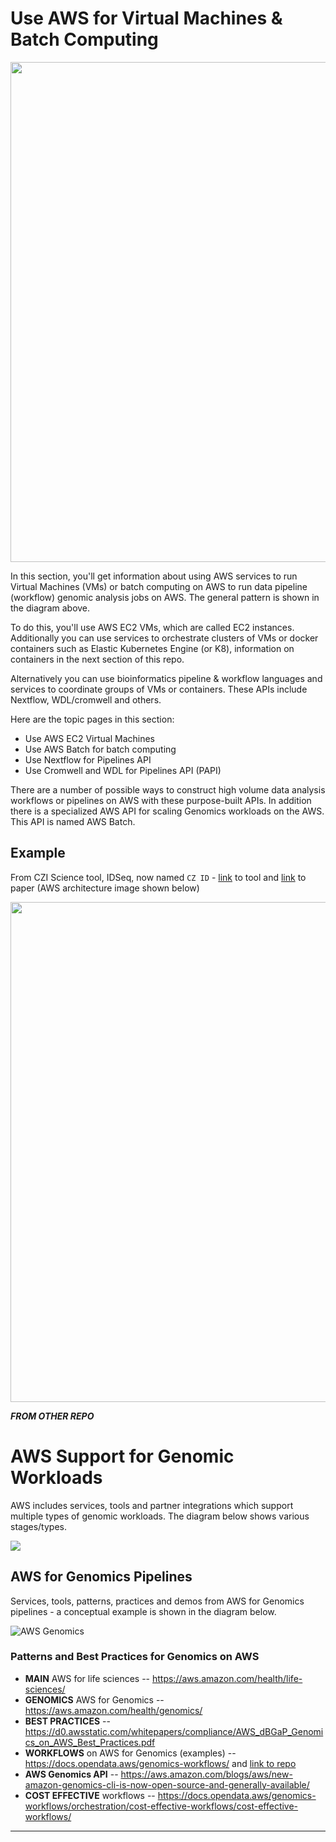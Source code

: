 # Use AWS for Virtual Machines & Batch Computing

<img src="https://github.com/lynnlangit/aws-for-bioinformatics/blob/main/3_VMs_%26_Batch-LYNN/images/pipeline-arch.png" width=800>

In this section, you'll get information about using AWS services to run Virtual Machines (VMs) or batch computing on AWS to run data pipeline (workflow) genomic analysis jobs on AWS.  The general pattern is shown in the diagram above.  

To do this, you'll use AWS EC2 VMs, which are called EC2 instances.  Additionally you can use services to orchestrate clusters of VMs or docker containers such as Elastic Kubernetes Engine (or K8), information on containers in the next section of this repo. 

Alternatively you can use bioinformatics pipeline & workflow languages and services to coordinate groups of VMs or containers.  These APIs include Nextflow, WDL/cromwell and others.

Here are the topic pages in this section:

- Use AWS EC2 Virtual Machines
- Use AWS Batch for batch computing
- Use Nextflow for Pipelines API
- Use Cromwell and WDL for Pipelines API (PAPI)

There are a number of possible ways to construct high volume data analysis workflows or pipelines on AWS with these purpose-built APIs.  In addition there is a specialized AWS API for scaling Genomics workloads on the AWS. This API is named AWS Batch.

## Example

From CZI Science tool, IDSeq, now named `CZ ID` - [link](https://czid.org/) to tool and [link](https://academic.oup.com/gigascience/article/9/10/giaa111/5918865) to paper (AWS architecture image shown below)

<img src="https://github.com/lynnlangit/aws-for-bioinformatics/blob/main/3_VMs_%26_Batch-LYNN/images/idseq-czi-aws.png" width=800>

***FROM OTHER REPO***

# AWS Support for Genomic Workloads
AWS includes services, tools and partner integrations which support multiple types of genomic workloads.  The diagram below shows various stages/types.

<img src="https://github.com/lynnlangit/TeamTeri/blob/master/Images/aws-genomics-concepts.png">


## AWS for Genomics Pipelines
Services, tools, patterns, practices and demos from AWS for Genomics pipelines - a conceptual example is shown in the diagram below.  

![AWS Genomics](https://github.com/lynnlangit/TeamTeri/blob/master/Images/AWS-Genomics.png)

### Patterns and Best Practices for Genomics on AWS

* **MAIN** AWS for life sciences  -- https://aws.amazon.com/health/life-sciences/
* **GENOMICS** AWS for Genomics -- https://aws.amazon.com/health/genomics/
* **BEST PRACTICES** -- https://d0.awsstatic.com/whitepapers/compliance/AWS_dBGaP_Genomics_on_AWS_Best_Practices.pdf
* **WORKFLOWS** on AWS for Genomics (examples) -- https://docs.opendata.aws/genomics-workflows/ and [link to repo](https://github.com/aws-samples/aws-genomics-workflows)
* **AWS Genomics API** -- https://aws.amazon.com/blogs/aws/new-amazon-genomics-cli-is-now-open-source-and-generally-available/
* **COST EFFECTIVE** workflows -- https://docs.opendata.aws/genomics-workflows/orchestration/cost-effective-workflows/cost-effective-workflows/


* * *



